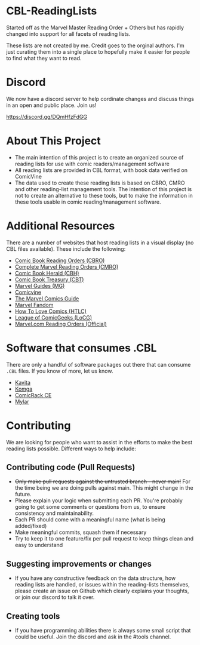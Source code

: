 # CBL-ReadingLists
Started off as the Marvel Master Reading Order + Others but has rapidly changed into support for all facets of reading lists. 

These lists are not created by me. Credit goes to the orginal authors. I'm just curating them into a single place to hopefully make it easier for people to find what they want to read. 

# Discord
We now have a discord server to help cordinate changes and discuss things in an open and public place. Join us!

https://discord.gg/DQmHfzFdGG

# About This Project
- The main intention of this project is to create an organized source of reading lists for use with comic readers/management software
- All reading lists are provided in CBL format, with book data verified on ComicVine
- The data used to create these reading lists is based on CBRO, CMRO and other reading-list management tools. The intention of this project is not to create an alternative to these tools, but to make the information in these tools usable in comic reading/management software.

# Additional Resources
There are a number of websites that host reading lists in a visual display (no CBL files available). These include the following:
- [Comic Book Reading Orders (CBRO)](https://comicbookreadingorders.com/)
- [Complete Marvel Reading Orders (CMRO)](https://cmro.travis-starnes.com/)
- [Comic Book Herald (CBH)](https://www.comicbookherald.com/)
- [Comic Book Treasury (CBT)](https://www.comicbooktreasury.com/)
- [Marvel Guides (MG)](https://marvelguides.com/)
- [Comicvine](https://comicvine.gamespot.com/story-arcs/)
- [The Marvel Comics Guide](http://marvelcrossovers.blogspot.com/)
- [Marvel Fandom](https://marvel.fandom.com/wiki/Marvel_Universe_Reading_Order)
- [How To Love Comics (HTLC)](https://www.howtolovecomics.com/)
- [League of ComicGeeks (LoCG)](https://leagueofcomicgeeks.com/)
- [Marvel.com Reading Orders (Official)](https://www.marvel.com/comics/discover)

# Software that consumes .CBL
There are only a handful of software packages out there that can consume `.CBL` files. If you know of more, let us know.

- [Kavita](https://github.com/Kareadita/Kavita)
- [Komga](https://github.com/gotson/komga)
- [ComicRack CE](https://github.com/maforget/ComicRackCE)
- [Mylar](https://github.com/mylar3/mylar3)

# Contributing
We are looking for people who want to assist in the efforts to make the best reading lists possible.
Different ways to help include:

## Contributing code (Pull Requests)

- ~~Only make pull requests against the untrusted branch - never main!~~ For the time being we are doing pulls against main. This might change in the future. 
- Please explain your logic when submitting each PR. You're probably going to get some comments or questions from us, to ensure consistency and maintainability.
- Each PR should come with a meaningful name (what is being added/fixed)
- Make meaningful commits, squash them if necessary
- Try to keep it to one feature/fix per pull request to keep things clean and easy to understand

## Suggesting improvements or changes
- If you have any constructive feedback on the data structure, how reading lists are handled, or issues within the reading-lists themselves, please create an issue on Github which clearly explains your thoughts, or join our discord to talk it over. 

## Creating tools 
- If you have programming abilities there is always some small script that could be useful. Join the discord and ask in the #tools channel. 
